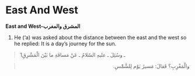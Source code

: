 East And West
=============

**East and West-المشرق والمغرب**

1. He (‘a) was asked about the distance between the east and the west so
he replied: It is a day’s journey for the sun.

> 1ـ وسُئِلَ ـ عليهِ السّلامُ ـ عَنْ مَسافَةِ ما بَيْنَ الْمَشْرِقِ
<blockquote dir="rtl">
  <p>
والْمَغْرِبِ؟ فَقالَ: مَسيرُ يَوْم لِلشَّمْْسِ.
  </p>
</blockquote>


